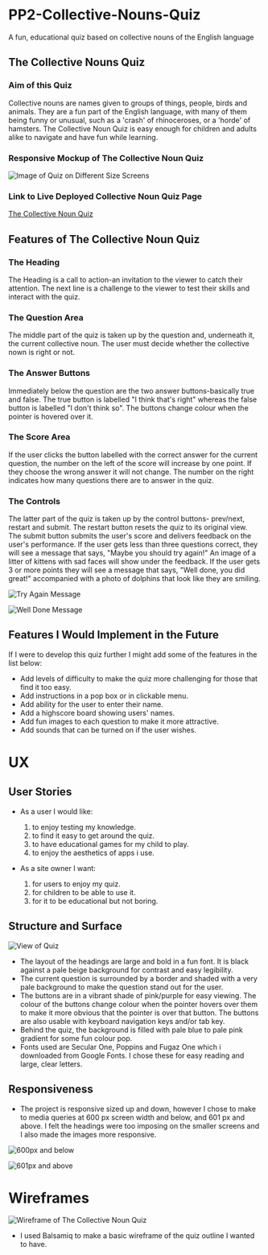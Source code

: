 
# PP2-Collective-Nouns-Quiz
A fun, educational quiz based on collective nouns of the English language

## The Collective Nouns Quiz
### Aim of this Quiz

Collective nouns are names given to groups of things, people, birds and animals.
They are a fun part of the English language, with many of them being funny or unusual, such as a 'crash' of rhinoceroses, or a 'horde' of hamsters.
The Collective Noun Quiz is easy enough for children and adults alike to navigate and have fun while learning.

### Responsive Mockup of The Collective Noun Quiz
![Image of Quiz on Different Size Screens](README.Images/reponsive.PNG)


### Link to Live Deployed Collective Noun Quiz Page
[The Collective Noun Quiz](https://shellybrady.github.io/PP2-Collective-Nouns-Quiz/)


## Features of The Collective Noun Quiz

### The Heading
The Heading is a call to action-an invitation to the viewer to catch their attention.
The next line is a challenge to the viewer to test their skills and interact with the quiz.

### The Question Area
The middle part of the quiz is taken up by the question and, underneath it, the current collective noun. The user must decide whether the collective nown is right or not.

### The Answer Buttons
Immediately below the question are the two answer buttons-basically true and false. The true button is labelled "I think that's right" whereas the false button is labelled "I don't think so". The buttons change colour when the pointer is hovered over it. 

### The Score Area
If the user clicks the button labelled with the correct answer for the current question, the number on the left of the score will increase by one point. If they choose the wrong answer it will not change. The number on the right indicates how many questions there are to answer in the quiz.

### The Controls
The latter part of the quiz is taken up by the control buttons- prev/next, restart and submit. The restart button resets the quiz to its original view. The submit button submits the user's score and delivers feedback on the user's performance.
If the user gets less than three questions correct, they will see a message that says, "Maybe you should try again!" An image of a litter of kittens with sad faces will show under the feedback.
If the user gets 3 or more points they will see a message that says, "Well done, you did great!" accompanied with a photo of dolphins that look like they are smiling.


![Try Again Message](README.Images/try%20again!.PNG)  


![Well Done Message](README.Images/well%20done.PNG)



## Features I Would Implement in the Future

If I were to develop this quiz further I might add some of the features in the list below:

* Add levels of difficulty to make the quiz more challenging for those that find it too easy.
* Add instructions in a pop box or in clickable menu.
* Add ability for the user to enter their name.
* Add a highscore board showing users' names.
* Add fun images to each question to make it more attractive.
* Add sounds that can be turned on if the user wishes.

# UX

## User Stories
+ As a user I would like:
   1. to enjoy testing my knowledge.
   2. to find it easy to get around the quiz.
   3. to have educational games for my child to play.
   4. to enjoy the aesthetics of apps i use.

+ As a site owner I want:
   1. for users to enjoy my quiz.
   2. for children to be able to use it.
   3. for it to be educational but not boring.   

## Structure and Surface


![View of Quiz](README.Images/Colour%20and%20Layout.PNG)


* The layout of the headings are large and bold in a fun font. It is black against a pale beige background for contrast and easy legibility.
* The current question is surrounded by a border and shaded with a very pale background to make the question stand out for the user.
* The buttons are in a vibrant shade of pink/purple for easy viewing. The colour of the buttons change colour when the pointer hovers over them to make it more obvious that the pointer is over that button. The buttons are also usable with keyboard navigation keys and/or tab key.
* Behind the quiz, the background is filled with pale blue to pale pink gradient for some fun colour pop.
* Fonts used are Secular One, Poppins and Fugaz One which i downloaded from Google Fonts. I chose these for easy reading and large, clear letters.


## Responsiveness


* The project is responsive sized up and down, however I chose to make to media queries at 600 px screen width and below, and 601 px and above. I felt the headings were too imposing on the smaller screens and I also made the images more responsive.


![600px and below](README.Images/Below%20600px%20screen%20width.PNG)   


![601px and above](README.Images/Above%20600%20px%20screen%20width.PNG)


# Wireframes


![Wireframe of The Collective Noun Quiz](README.Images/Wireframe%20for%20Quiz.PNG)


* I used Balsamiq to make  a basic wireframe of the quiz outline I wanted to have. 

